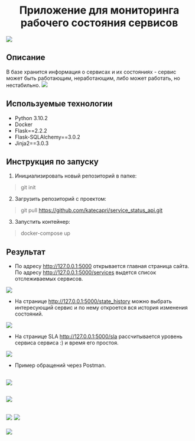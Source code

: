 <h1 align="center">Приложение для мониторинга рабочего состояния сервисов</h1>

![](https://github.com/katecapri/images-for-readme/blob/main/flask.png)


##  Описание ##

В базе хранится информация о сервисах и их состояниях - сервис может быть работающим, неработающим, либо может работать, но нестабильно.
![](https://github.com/katecapri/images-for-readme/blob/main/020.png) 


##  Используемые технологии ##

- Python 3.10.2
- Docker
- Flask==2.2.2
- Flask-SQLAlchemy==3.0.2
- Jinja2==3.0.3


##  Инструкция по запуску ##

1. Инициализировать новый репозиторий в папке:

> git init

2. Загрузить репозиторий с проектом:

> git pull https://github.com/katecapri/service_status_api.git

3. Запустить контейнер:

> docker-compose up


##  Результат ##

- По адресу <http://127.0.0.1:5000> открывается главная страница сайта. По адресу <http://127.0.0.1:5000/services> выдется список отслеживаемых сервисов. 

![](https://github.com/katecapri/images-for-readme/blob/main/021.png)

- На странице <http://127.0.0.1:5000/state_history> можно выбрать интересующий сервис и по нему откроется вся история изменения состояний.

![](https://github.com/katecapri/images-for-readme/blob/main/022.png)

- На странице SLA <http://127.0.0.1:5000/sla> рассчитывается уровень сервиса сервиса :) и время его простоя. 

![](https://github.com/katecapri/images-for-readme/blob/main/023.png)

- Пример обращений через Postman.

![](https://github.com/katecapri/images-for-readme/blob/main/024.png)
---
![](https://github.com/katecapri/images-for-readme/blob/main/025.png)
---
![](https://github.com/katecapri/images-for-readme/blob/main/026.png)
![](https://github.com/katecapri/images-for-readme/blob/main/028.png)
---
![](https://github.com/katecapri/images-for-readme/blob/main/027.png)
